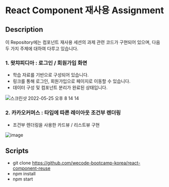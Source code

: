 # React Component 재사용 Assignment

## Description
이 Repository에는 컴포넌트 재사용 세션의 과제 관련 코드가 구현되어 있으며, 다음 두 가지 주제에 대하여 다루고 있습니다.

### 1. 왓챠피디아 : 로그인 / 회원가입 화면
- 학습 자료를 기반으로 구성되어 있습니다.
- 링크를 통해 로그인, 회원가입으로 페이지로 이동할 수 있습니다.
- 데이터 구성 및 컴포넌트 분리가 완료된 상태입니다.

![스크린샷 2022-05-25 오후 8 14 14](https://user-images.githubusercontent.com/80258195/170249737-c8bc246e-67f9-49fe-9950-4e708076aea4.png)

### 2. 카카오커머스 : 타입에 따른 레이아웃 조건부 렌더링
- 조건부 렌더링을 사용한 카드뷰 / 리스트뷰 구현
  
![image](https://user-images.githubusercontent.com/35240142/114578239-aec49880-9cb7-11eb-95d0-9caf8f65fcb3.png)

## Scripts
- git clone https://github.com/wecode-bootcamp-korea/react-component-reuse
- npm install
- npm start
